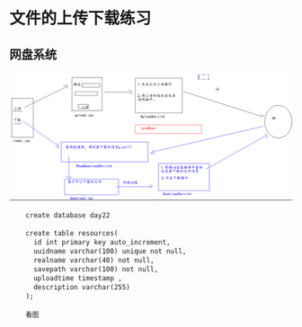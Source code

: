 # 文件的上传下载练习

## 网盘系统

![](2020-03-01-15-47-27.png)

```text
    create database day22

    create table resources(
      id int primary key auto_increment,
      uuidname varchar(100) unique not null,
      realname varchar(40) not null,
      savepath varchar(100) not null,
      uploadtime timestamp ,
      description varchar(255)
    );

    看图
```



